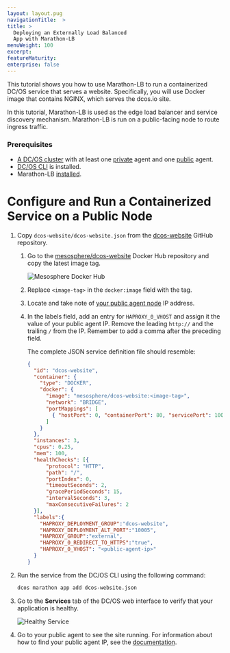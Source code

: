 ```yaml
---
layout: layout.pug
navigationTitle:  >
title: >
  Deploying an Externally Load Balanced
  App with Marathon-LB
menuWeight: 100
excerpt:
featureMaturity:
enterprise: false
---
```


<!-- This source repo for this topic is https://github.com/dcos/dcos-docs -->


This tutorial shows you how to use Marathon-LB to run a containerized DC/OS service that serves a website. Specifically, you will use Docker image that contains NGINX, which serves the dcos.io site.

In this tutorial, Marathon-LB is used as the edge load balancer and service discovery mechanism. Marathon-LB is run on a public-facing node to route ingress traffic. 

### Prerequisites
- [A DC/OS cluster](/docs/1.8/administration/installing/oss/) with at least one [private](/docs/1.8/overview/concepts/#private) agent and one [public](/docs/1.8/overview/concepts/#public) agent.
- [DC/OS CLI](/docs/1.8/usage/cli/install/) is installed.
- Marathon-LB [installed](/docs/1.8/usage/service-discovery/marathon-lb/usage-ee/).

# Configure and Run a Containerized Service on a Public Node

1.  Copy `dcos-website/dcos-website.json` from the [dcos-website](https://github.com/dcos/dcos-website/blob/develop/dcos-website.json) GitHub repository.
 
    1.  Go to the [mesosphere/dcos-website](https://hub.docker.com/r/mesosphere/dcos-website/tags/) Docker Hub repository and copy the latest image tag.
    
        ![Mesosphere Docker Hub](/docs/1.8/usage/tutorials/img/dockerhub.png)
        
    1.  Replace `<image-tag>` in the `docker:image` field with the tag. 
        
    1.  Locate and take note of [your public agent node](/docs/1.8/administration/locate-public-agent/) IP address.
    
    1. In the labels field, add an entry for `HAPROXY_0_VHOST` and assign it the value of your public agent IP. Remove the leading `http://` and the trailing `/` from the IP. Remember to add a comma after the preceding field.

        The complete JSON service definition file should resemble:
        
        ```json
        {
          "id": "dcos-website",
          "container": {
            "type": "DOCKER",
            "docker": {
              "image": "mesosphere/dcos-website:<image-tag>",
              "network": "BRIDGE",
              "portMappings": [
                { "hostPort": 0, "containerPort": 80, "servicePort": 10004 }
              ]
            }
          },
          "instances": 3,
          "cpus": 0.25,
          "mem": 100,
          "healthChecks": [{
              "protocol": "HTTP",
              "path": "/",
              "portIndex": 0,
              "timeoutSeconds": 2,
              "gracePeriodSeconds": 15,
              "intervalSeconds": 3,
              "maxConsecutiveFailures": 2
          }],
          "labels":{
            "HAPROXY_DEPLOYMENT_GROUP":"dcos-website",
            "HAPROXY_DEPLOYMENT_ALT_PORT":"10005",
            "HAPROXY_GROUP":"external",
            "HAPROXY_0_REDIRECT_TO_HTTPS":"true",
            "HAPROXY_0_VHOST": "<public-agent-ip>"
          }
        }
        ```

1.  Run the service from the DC/OS CLI using the following command:
    
    ```bash
    dcos marathon app add dcos-website.json
    ```

1.  Go to the **Services** tab of the DC/OS web interface to verify that your application is healthy.

    ![Healthy Service](/docs/1.8/usage/tutorials/img/healthy-dcos-website.png)

1.  Go to your public agent to see the site running. For information about how to find your public agent IP, see the [documentation](/docs/1.8/administration/locate-public-agent/).
